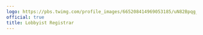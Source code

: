 ```yaml
---
logo: https://pbs.twimg.com/profile_images/665208414969053185/uN82Bpqg_400x400.jpg
official: true
title: Lobbyist Registrar
---
```


